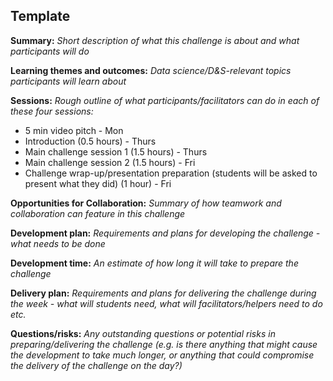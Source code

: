 ##  Template

**Summary:** _Short description of what this challenge is about and what participants will do_

**Learning themes and outcomes:** _Data science/D&S-relevant topics participants will learn about_

**Sessions:** _Rough outline of what participants/facilitators can do in each of these four sessions:_

- 5 min video pitch - Mon
- Introduction (0.5 hours) - Thurs
- Main challenge session 1 (1.5 hours) - Thurs
- Main challenge session 2 (1.5 hours) - Fri
- Challenge wrap-up/presentation preparation (students will be asked to present what they did) (1 hour) - Fri

**Opportunities for Collaboration:** _Summary of how teamwork and collaboration can feature in this challenge_

**Development plan:** _Requirements and plans for developing the challenge - what needs to be done_

**Development time:** _An estimate of how long it will take to prepare the challenge_

**Delivery plan:** _Requirements and plans for delivering the challenge during the week - what will students need, what will facilitators/helpers need to do etc._

**Questions/risks:** _Any outstanding questions or potential risks in preparing/delivering the challenge (e.g. is there anything that might cause the development to take much longer, or anything that could compromise the delivery of the challenge on the day?)_

